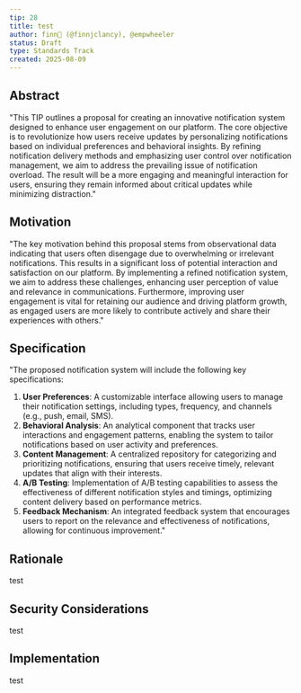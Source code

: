 ```yaml
---
tip: 28
title: test
author: finn🥛 (@finnjclancy), @empwheeler
status: Draft
type: Standards Track
created: 2025-08-09
---
```


## Abstract

"This TIP outlines a proposal for creating an innovative notification system designed to enhance user engagement on our platform. The core objective is to revolutionize how users receive updates by personalizing notifications based on individual preferences and behavioral insights. By refining notification delivery methods and emphasizing user control over notification management, we aim to address the prevailing issue of notification overload. The result will be a more engaging and meaningful interaction for users, ensuring they remain informed about critical updates while minimizing distraction."

## Motivation

"The key motivation behind this proposal stems from observational data indicating that users often disengage due to overwhelming or irrelevant notifications. This results in a significant loss of potential interaction and satisfaction on our platform. By implementing a refined notification system, we aim to address these challenges, enhancing user perception of value and relevance in communications. Furthermore, improving user engagement is vital for retaining our audience and driving platform growth, as engaged users are more likely to contribute actively and share their experiences with others."

## Specification

"The proposed notification system will include the following key specifications:
1. **User Preferences**: A customizable interface allowing users to manage their notification settings, including types, frequency, and channels (e.g., push, email, SMS).
2. **Behavioral Analysis**: An analytical component that tracks user interactions and engagement patterns, enabling the system to tailor notifications based on user activity and preferences.
3. **Content Management**: A centralized repository for categorizing and prioritizing notifications, ensuring that users receive timely, relevant updates that align with their interests.
4. **A/B Testing**: Implementation of A/B testing capabilities to assess the effectiveness of different notification styles and timings, optimizing content delivery based on performance metrics.
5. **Feedback Mechanism**: An integrated feedback system that encourages users to report on the relevance and effectiveness of notifications, allowing for continuous improvement."

## Rationale

test

## Security Considerations

test

## Implementation

test